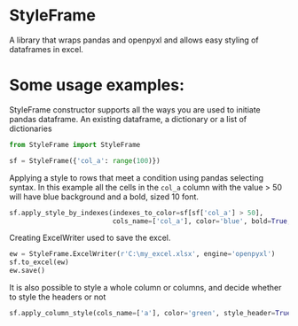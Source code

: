 # StyleFrame
A library that wraps pandas and openpyxl and allows easy styling of dataframes in excel.

# Some usage examples:
StyleFrame constructor supports all the ways you are used to initiate pandas dataframe.
An existing dataframe, a dictionary or a list of dictionaries
```python
from StyleFrame import StyleFrame

sf = StyleFrame({'col_a': range(100)})
```

Applying a style to rows that meet a condition using pandas selecting syntax.
In this example all the cells in the `col_a` column with the value > 50 will have
blue background and a bold, sized 10 font.
```python
sf.apply_style_by_indexes(indexes_to_color=sf[sf['col_a'] > 50],
                          cols_name=['col_a'], color='blue', bold=True, size=10)
```

Creating ExcelWriter used to save the excel.
```python
ew = StyleFrame.ExcelWriter(r'C:\my_excel.xlsx', engine='openpyxl')
sf.to_excel(ew)
ew.save()
```

It is also possible to style a whole column or columns, and decide whether to style the headers or not
```python
sf.apply_column_style(cols_name=['a'], color='green', style_header=True)
```
